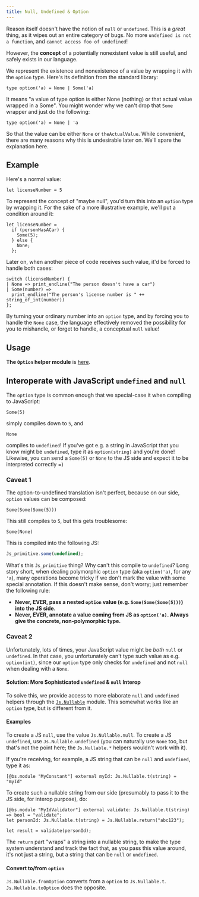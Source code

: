 ```yaml
---
title: Null, Undefined & Option
---
```


Reason itself doesn't have the notion of `null` or `undefined`. This is a _great_ thing, as it wipes out an entire category of bugs. No more `undefined is not a function`, and `cannot access foo of undefined`!

However, the **concept** of a potentially nonexistent value is still useful, and safely exists in our language.

We represent the existence and nonexistence of a value by wrapping it with the `option` type. Here's its definition from the standard library:

```reason
type option('a) = None | Some('a)
```

It means "a value of type option is either None (nothing) or that actual value wrapped in a Some". You might wonder why we can't drop that `Some` wrapper and just do the following:

```reason
type option('a) = None | 'a
```

So that the value can be either `None` or `theActualValue`. While convenient, there are many reasons why this is undesirable later on. We'll spare the explanation here.

## Example

Here's a normal value:

```reason
let licenseNumber = 5
```

To represent the concept of "maybe null", you'd turn this into an `option` type by wrapping it. For the sake of a more illustrative example, we'll put a condition around it:

```reason
let licenseNumber =
  if (personHasACar) {
    Some(5);
  } else {
    None;
  };
```

Later on, when another piece of code receives such value, it'd be forced to handle both cases:

```reason
switch (licenseNumber) {
| None => print_endline("The person doesn't have a car")
| Some(number) =>
  print_endline("The person's license number is " ++ string_of_int(number))
};
```

By turning your ordinary number into an `option` type, and by forcing you to handle the `None` case, the language effectively removed the possibility for you to mishandle, or forget to handle, a conceptual `null` value!

## Usage

**The `Option` helper module** is [here](https://bucklescript.github.io/bucklescript/api/Belt.Option.html).

## Interoperate with JavaScript `undefined` and `null`

The `option` type is common enough that we special-case it when compiling to JavaScript:

```reason
Some(5)
```

simply compiles down to `5`, and

```reason
None
```

compiles to `undefined`! If you've got e.g. a string in JavaScript that you know might be `undefined`, type it as `option(string)` and you're done! Likewise, you can send a `Some(5)` or `None` to the JS side and expect it to be interpreted correctly =)

### Caveat 1

The option-to-undefined translation isn't perfect, because on our side, `option` values can be composed:

```reason
Some(Some(Some(5)))
```

This still compiles to `5`, but this gets troublesome:

```reason
Some(None)
```

This is compiled into the following JS:

```js
Js_primitive.some(undefined);
```

What's this `Js_primitive` thing? Why can't this compile to `undefined`? Long story short, when dealing polymorphic `option` type (aka `option('a)`, for any `'a`), many operations become tricky if we don't mark the value with some special annotation. If this doesn't make sense, don't worry; just remember the following rule:

- **Never, EVER, pass a nested `option` value (e.g. `Some(Some(Some(5)))`) into the JS side.**
- **Never, EVER, annotate a value coming from JS as `option('a)`. Always give the concrete, non-polymorphic type.**

### Caveat 2

Unfortunately, lots of times, your JavaScript value might be _both_ `null` or `undefined`. In that case, you unfortunately can't type such value as e.g. `option(int)`, since our `option` type only checks for `undefined` and not `null` when dealing with a `None`.

#### Solution: More Sophisticated `undefined` & `null` Interop

To solve this, we provide access to more elaborate `null` and `undefined` helpers through the [`Js.Nullable`](https://bucklescript.github.io/bucklescript/api/Js.Nullable.html) module. This somewhat works like an `option` type, but is different from it.

#### Examples

To create a JS `null`, use the value `Js.Nullable.null`. To create a JS `undefined`, use `Js.Nullable.undefined` (you can naturally use `None` too, but that's not the point here; the `Js.Nullable.*` helpers wouldn't work with it).

If you're receiving, for example, a JS string that can be `null` and `undefined`, type it as:

```reason
[@bs.module "MyConstant"] external myId: Js.Nullable.t(string) = "myId"
```

To create such a nullable string from our side (presumably to pass it to the JS side, for interop purpose), do:

```reason
[@bs.module "MyIdValidator"] external validate: Js.Nullable.t(string) => bool = "validate";
let personId: Js.Nullable.t(string) = Js.Nullable.return("abc123");

let result = validate(personId);
```

The `return` part "wraps" a string into a nullable string, to make the type system understand and track the fact that, as you pass this value around, it's not just a string, but a string that can be `null` or `undefined`.

#### Convert to/from `option`

`Js.Nullable.fromOption` converts from a `option` to `Js.Nullable.t`. `Js.Nullable.toOption` does the opposite.
